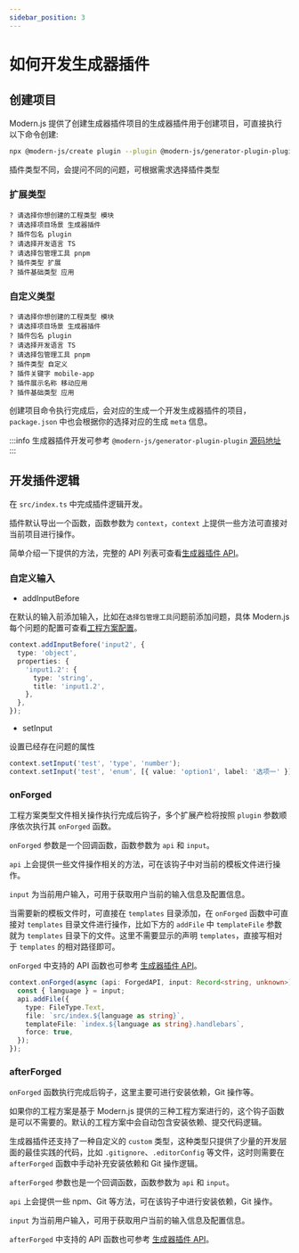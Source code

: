 ```yaml
---
sidebar_position: 3
---
```


# 如何开发生成器插件

## 创建项目

Modern.js 提供了创建生成器插件项目的生成器插件用于创建项目，可直接执行以下命令创建:

```bash
npx @modern-js/create plugin --plugin @modern-js/generator-plugin-plugin
```

插件类型不同，会提问不同的问题，可根据需求选择插件类型

### 扩展类型

```
? 请选择你想创建的工程类型 模块
? 请选择项目场景 生成器插件
? 插件包名 plugin
? 请选择开发语言 TS
? 请选择包管理工具 pnpm
? 插件类型 扩展
? 插件基础类型 应用
```

### 自定义类型

```
? 请选择你想创建的工程类型 模块
? 请选择项目场景 生成器插件
? 插件包名 plugin
? 请选择开发语言 TS
? 请选择包管理工具 pnpm
? 插件类型 自定义
? 插件关键字 mobile-app
? 插件展示名称 移动应用
? 插件基础类型 应用
```

创建项目命令执行完成后，会对应的生成一个开发生成器插件的项目，`package.json` 中也会根据你的选择对应的生成 `meta` 信息。

:::info
生成器插件开发可参考 `@modern-js/generator-plugin-plugin` [源码地址](https://github.com/modern-js-dev/modern.js/tree/main/packages/generator/plugins/generator-plugin)
:::

## 开发插件逻辑

在 `src/index.ts` 中完成插件逻辑开发。

插件默认导出一个函数，函数参数为 `context`，`context` 上提供一些方法可直接对当前项目进行操作。

简单介绍一下提供的方法，完整的 API 列表可查看[生成器插件 API](/docs/guides/topic-detail/generator/plugin/api/introduce)。

### 自定义输入

- addInputBefore

在默认的输入前添加输入，比如在`选择包管理工具`问题前添加问题，具体 Modern.js 每个问题的配置可查看[工程方案配置](/docs/guides/topic-detail/generator/config/common)。

```ts
context.addInputBefore('input2', {
  type: 'object',
  properties: {
    'input1.2': {
      type: 'string',
      title: 'input1.2',
    },
  },
});
```

- setInput

设置已经存在问题的属性

```ts
context.setInput('test', 'type', 'number');
context.setInput('test', 'enum', [{ value: 'option1', label: '选项一' }]);
```

### onForged

工程方案类型文件相关操作执行完成后钩子，多个扩展产检将按照 `plugin` 参数顺序依次执行其 `onForged` 函数。

`onForged` 参数是一个回调函数，函数参数为 `api` 和 `input`。

`api` 上会提供一些文件操作相关的方法，可在该钩子中对当前的模板文件进行操作。

`input` 为当前用户输入，可用于获取用户当前的输入信息及配置信息。

当需要新的模板文件时，可直接在 `templates` 目录添加，在 `onForged` 函数中可直接对 `templates` 目录文件进行操作，比如下方的 `addFile` 中 `templateFile` 参数就为 `templates` 目录下的文件。这里不需要显示的声明 `templates`，直接写相对于 `templates` 的相对路径即可。

`onForged` 中支持的 API 函数也可参考 [生成器插件 API](/docs/guides/topic-detail/generator/plugin/api/hook/onForged)。

```ts
context.onForged(async (api: ForgedAPI, input: Record<string, unknown>) => {
  const { language } = input;
  api.addFile({
    type: FileType.Text,
    file: `src/index.${language as string}`,
    templateFile: `index.${language as string}.handlebars`,
    force: true,
  });
});
```

### afterForged

`onForged` 函数执行完成后钩子，这里主要可进行安装依赖，Git 操作等。

如果你的工程方案是基于 Modern.js 提供的三种工程方案进行的，这个钩子函数是可以不需要的。默认的工程方案中会自动包含安装依赖、提交代码逻辑。

生成器插件还支持了一种自定义的 `custom` 类型，这种类型只提供了少量的开发层面的最佳实践的代码，比如 `.gitignore`、`.editorConfig` 等文件，这时则需要在 `afterForged` 函数中手动补充安装依赖和 Git 操作逻辑。

`afterForged` 参数也是一个回调函数，函数参数为 `api` 和 `input`。

`api` 上会提供一些 npm、Git 等方法，可在该钩子中进行安装依赖，Git 操作。

`input` 为当前用户输入，可用于获取用户当前的输入信息及配置信息。

`afterForged` 中支持的 API 函数也可参考 [生成器插件 API](/docs/guides/topic-detail/generator/plugin/api/hook/afterForged)。
